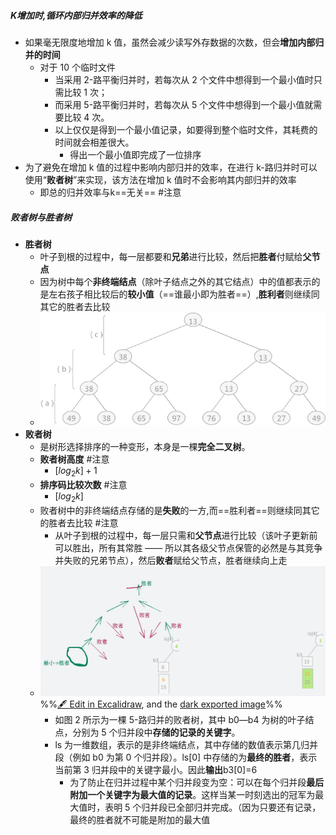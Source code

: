 ##### K增加时,循环内部归并效率的降低
- 如果毫无限度地增加 k 值，虽然会减少读写外存数据的次数，但会**增加内部归并的时间**
	- 对于 10 个临时文件
		- 当采用 2-路平衡归并时，若每次从 2 个文件中想得到一个最小值时只需比较 1 次；
		- 而采用 5-路平衡归并时，若每次从 5 个文件中想得到一个最小值就需要比较 4 次。
		- 以上仅仅是得到一个最小值记录，如要得到整个临时文件，其耗费的时间就会相差很大。
			- 得出一个最小值即完成了一位排序
- 为了避免在增加 k 值的过程中影响内部归并的效率，在进行 k-路归并时可以使用“**败者树**”来实现，该方法在增加 k 值时不会影响其内部归并的效率
	- 即总的归并效率与k==无关== #注意
##### 败者树与胜者树
- **胜者树**
	- 叶子到根的过程中，每一层都要和**兄弟**进行比较，然后把**胜者**付赋给**父节点**
	- 因为树中每个**非终端结点**（除叶子结点之外的其它结点）中的值都表示的是左右孩子相比较后的**较小值**（==谁最小即为胜者==）,**胜利者**则继续同其它的胜者去比较
	- ![](attachments/Pasted%20image%2020221205222643.png)
- **败者树**
	- 是树形选择排序的一种变形，本身是一棵**完全二叉树**。
	- **败者树高度** #注意
		- $[log_{2}k]+1$
	- **排序码比较次数** #注意 
		- $[log_{2}k]$
	- 败者树中的非终端结点存储的是**失败**的一方,而==胜利者==则继续同其它的胜者去比较 #注意
		- 从叶子到根的过程中，每一层只需和**父节点**进行比较（该叶子更新前可以胜出，所有其常胜 —— 所以其各级父节点保管的必然是与其竞争并失败的兄弟节点），然后**败者**赋给父节点，胜者继续向上走
	- ![](attachments/%E8%B4%A5%E8%80%85%E6%A0%91%E5%AE%9E%E7%8E%B0%E5%86%85%E9%83%A8%E5%BD%92%E5%B9%B6%202022-12-05%2022.32.56.excalidraw.svg)%%[🖋 Edit in Excalidraw](attachments/%E8%B4%A5%E8%80%85%E6%A0%91%E5%AE%9E%E7%8E%B0%E5%86%85%E9%83%A8%E5%BD%92%E5%B9%B6%202022-12-05%2022.32.56.excalidraw.md), and the [dark exported image](attachments/%E8%B4%A5%E8%80%85%E6%A0%91%E5%AE%9E%E7%8E%B0%E5%86%85%E9%83%A8%E5%BD%92%E5%B9%B6%202022-12-05%2022.32.56.excalidraw.dark.svg)%%
		- 如图 2 所示为一棵 5-路归并的败者树，其中 b0—b4 为树的叶子结点，分别为 5 个归并段中**存储的记录的关键字**。
		- ls 为一维数组，表示的是非终端结点，其中存储的数值表示第几归并段（例如 b0 为第 0 个归并段）。ls[0] 中存储的为**最终的胜者**，表示当前第 3 归并段中的关键字最小。因此**输出**b3[0]=6
			- 为了防止在归并过程中某个归并段变为空：可以在每个归并段**最后附加一个关键字为最大值的记录**。这样当某一时刻选出的冠军为最大值时，表明 5 个归并段已全部归并完成。（因为只要还有记录，最终的胜者就不可能是附加的最大值
